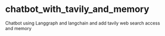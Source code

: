 # chatbot_with_tavily_and_memory
Chatbot using Langgraph and langchain  and add tavily web search access and memory 
